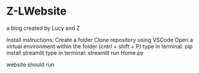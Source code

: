 # Z-LWebsite
a blog created by Lucy and Z

Install instructions: 
Create a folder
Clone repository using VSCode
Open a virtual environment within the folder (cntrl + shift + P)
type in terminal: pip install streamlit
type in terminal: streamlit run Home.py

website should run
